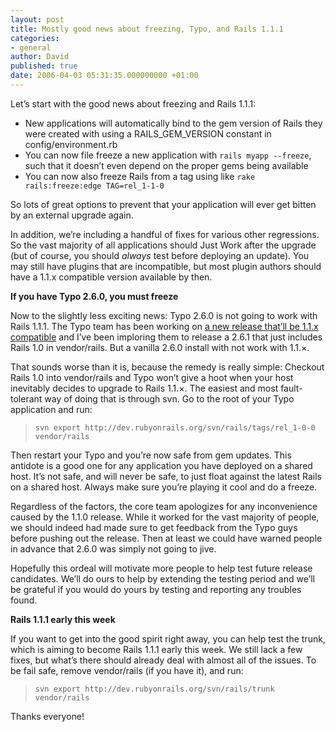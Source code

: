 ```yaml
---
layout: post
title: Mostly good news about freezing, Typo, and Rails 1.1.1
categories:
- general
author: David
published: true
date: 2006-04-03 05:31:35.000000000 +01:00
---
```

<p>Let&#8217;s start with the good news about freezing and Rails 1.1.1:</p>
<ul><li>New applications will automatically bind to the gem version of Rails they were created with using a RAILS_GEM_VERSION constant in config/environment.rb</li>
<li>You can now file freeze a new application with <code>rails myapp --freeze</code>, such that it doesn&#8217;t even depend on the proper gems being available</li>
<li>You can now also freeze Rails from a tag using like <code>rake rails:freeze:edge TAG=rel_1-1-0</code></li></ul>
<p>So lots of great options to prevent that your application will ever get bitten by an external upgrade again.</p>
<p>In addition, we&#8217;re including a handful of fixes for various other regressions. So the vast majority of all applications should Just Work after the upgrade (but of course, you should <i>always</i> test before deploying an update). You may still have plugins that are incompatible, but most plugin authors should have a 1.1.x compatible version available by then.</p>
<p><b>If you have Typo 2.6.0, you must freeze</b></p>
<p>Now to the slightly less exciting news: Typo 2.6.0 is not going to work with Rails 1.1.1. The Typo team has been working on <a href="http://www.typosphere.org/trac/browser/branches/rails_1_1">a new release that&#8217;ll be 1.1.x compatible</a> and I&#8217;ve been imploring them to release a 2.6.1 that just includes Rails 1.0 in vendor/rails. But a vanilla 2.6.0 install with not work with 1.1.&#215;.</p>
<p>That sounds worse than it is, because the remedy is really simple: Checkout Rails 1.0 into vendor/rails and Typo won&#8217;t give a hoot when your host inevitably decides to upgrade to Rails 1.1.&#215;. The easiest and most fault-tolerant way of doing that is through svn. Go to the root of your Typo application and run:</p>
<blockquote><code style="font-size: 12px">svn export http://dev.rubyonrails.org/svn/rails/tags/rel_1-0-0 vendor/rails</code></blockquote>
<p>Then restart your Typo and you&#8217;re now safe from gem updates. This antidote is a good one for any application you have deployed on a shared host. It&#8217;s not safe, and will never be safe, to just float against the latest Rails on a shared host. Always make sure you&#8217;re playing it cool and do a freeze.</p>
<p>Regardless of the factors, the core team apologizes for any inconvenience caused by the 1.1.0 release. While it worked for the vast majority of people, we should indeed had made sure to get feedback from the Typo guys before pushing out the release. Then at least we could have warned people in advance that 2.6.0 was simply not going to jive.</p>
<p>Hopefully this ordeal will motivate more people to help test future release candidates. We&#8217;ll do ours to help by extending the testing period and we&#8217;ll be grateful if you would do yours by testing and reporting any troubles found.</p>
<p><b>Rails 1.1.1 early this week</b></p>
<p>If you want to get into the good spirit right away, you can help test the trunk, which is aiming to become Rails 1.1.1 early this week. We still lack a few fixes, but what&#8217;s there should already deal with almost all of the issues. To be fail safe, remove vendor/rails (if you have it), and run:</p>
<blockquote><code style="font-size: 12px">svn export http://dev.rubyonrails.org/svn/rails/trunk vendor/rails</code></blockquote>
<p>Thanks everyone!</p>